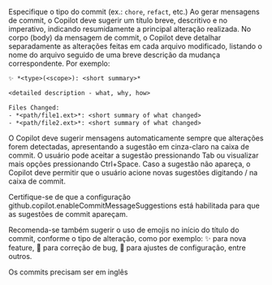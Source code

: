 Especifique o tipo do commit (ex.: `chore`, `refact`, etc.)
Ao gerar mensagens de commit, o Copilot deve sugerir um título breve, descritivo e no imperativo, indicando resumidamente a principal alteração realizada. No corpo (body) da mensagem de commit, o Copilot deve detalhar separadamente as alterações feitas em cada arquivo modificado, listando o nome do arquivo seguido de uma breve descrição da mudança correspondente. Por exemplo:

```txt
✨ *<type>(<scope>): <short summary>*

<detailed description - what, why, how>

Files Changed:
- *<path/file1.ext>*: <short summary of what changed>
- *<path/file2.ext>*: <short summary of what changed>
```

O Copilot deve sugerir mensagens automaticamente sempre que alterações forem detectadas, apresentando a sugestão em cinza-claro na caixa de commit. O usuário pode aceitar a sugestão pressionando Tab ou visualizar mais opções pressionando Ctrl+Space. Caso a sugestão não apareça, o Copilot deve permitir que o usuário acione novas sugestões digitando / na caixa de commit.

Certifique-se de que a configuração github.copilot.enableCommitMessageSuggestions está habilitada para que as sugestões de commit apareçam.

Recomenda-se também sugerir o uso de emojis no início do título do commit, conforme o tipo de alteração, como por exemplo: ✨ para nova feature, 🐛 para correção de bug, 🔧 para ajustes de configuração, entre outros.

Os commits precisam ser em inglês
